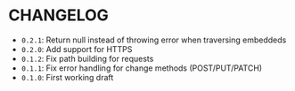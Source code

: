 # CHANGELOG
  * `0.2.1`: Return null instead of throwing error when traversing embeddeds
  * `0.2.0`: Add support for HTTPS
  * `0.1.2`: Fix path building for requests
  * `0.1.1`: Fix error handling for change methods (POST/PUT/PATCH)
  * `0.1.0`: First working draft
